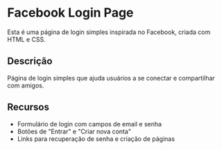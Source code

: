 # Facebook Login Page
Esta é uma página de login simples inspirada no Facebook, criada com HTML e CSS.

## Descrição
Página de login simples que ajuda usuários a se conectar e compartilhar com amigos.

## Recursos
- Formulário de login com campos de email e senha
- Botões de "Entrar" e "Criar nova conta"
- Links para recuperação de senha e criação de páginas

